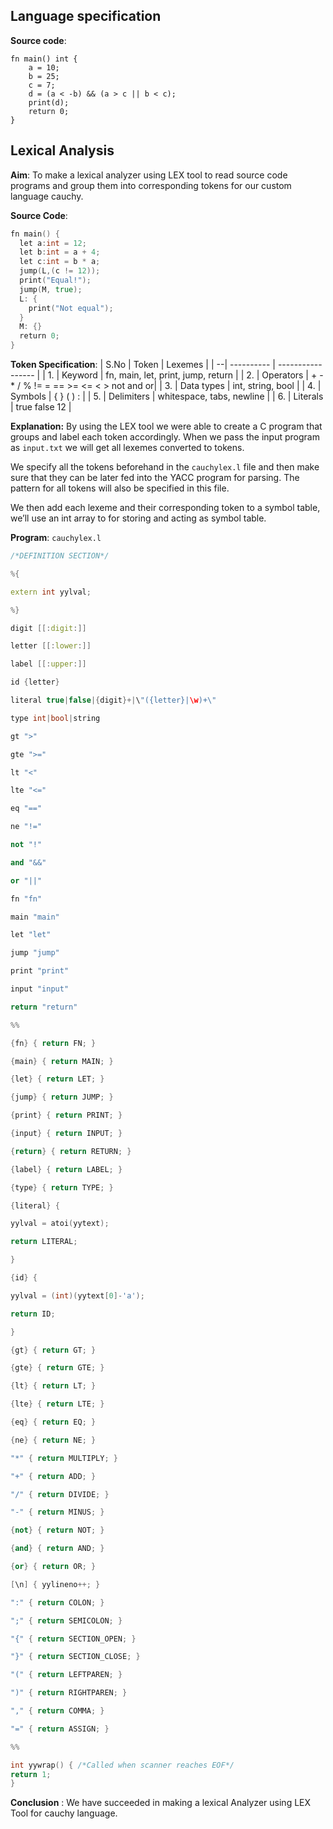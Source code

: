 ## Language specification
**Source code**:
```
fn main() int { 	
	a = 10;
	b = 25;
	c = 7;
	d = (a < -b) && (a > c || b < c);
	print(d);
	return 0;
} 
```

## Lexical Analysis<a name="Lexical-Analysis"></a>
**Aim**: To make a lexical analyzer using LEX tool to read source code programs and group them into corresponding tokens for our custom language cauchy. 

**Source Code**: 
```go
fn main() {
  let a:int = 12;
  let b:int = a + 4;
  let c:int = b * a;
  jump(L,(c != 12));
  print("Equal!");
  jump(M, true);
  L: {
    print("Not equal");
  }
  M: {}
  return 0; 
}
```


**Token Specification**:
| S.No | Token      | Lexemes                    |
| --| ---------- | -----------------          |
| 1. | Keyword    | fn, main, let, print, jump, return |
| 2. | Operators  | + - * / % != = == >= <= < > not and or|
| 3. | Data types | int, string, bool          |
| 4. | Symbols | { } ( ) : |
| 5. | Delimiters | whitespace, tabs, newline |
| 6. | Literals | true false 12  |

 
**Explanation:**
By using the LEX tool we were able to create a C program that groups and label each token accordingly. When we pass the input program as `input.txt` we will get all lexemes converted to tokens. 

We specify all the tokens beforehand in the `cauchylex.l` file and then make sure that they can be later fed into the YACC program for parsing. The pattern for all tokens will also be specified in this file.

We then add each lexeme and their corresponding token to a symbol table, we’ll use an int array to for storing and acting as symbol table.


**Program**: `cauchylex.l`

```cpp
/*DEFINITION SECTION*/

%{

extern int yylval;

%}

digit [[:digit:]]

letter [[:lower:]]

label [[:upper:]]

id {letter}

literal true|false|{digit}+|\"({letter}|\w)+\"

type int|bool|string

gt ">"

gte ">="

lt "<"

lte "<="

eq "=="

ne "!="

not "!"

and "&&"

or "||"

fn "fn"

main "main"

let "let"

jump "jump"

print "print"

input "input"

return "return"

%%

{fn} { return FN; }

{main} { return MAIN; }

{let} { return LET; }

{jump} { return JUMP; }

{print} { return PRINT; }

{input} { return INPUT; }

{return} { return RETURN; }

{label} { return LABEL; }

{type} { return TYPE; }

{literal} {

yylval = atoi(yytext);

return LITERAL;

}

{id} {

yylval = (int)(yytext[0]-'a');

return ID;

}

{gt} { return GT; }

{gte} { return GTE; }

{lt} { return LT; }

{lte} { return LTE; }

{eq} { return EQ; }

{ne} { return NE; }

"*" { return MULTIPLY; }

"+" { return ADD; }

"/" { return DIVIDE; }

"-" { return MINUS; }

{not} { return NOT; }

{and} { return AND; }

{or} { return OR; }

[\n] { yylineno++; }

":" { return COLON; }

";" { return SEMICOLON; }

"{" { return SECTION_OPEN; }

"}" { return SECTION_CLOSE; }

"(" { return LEFTPAREN; }

")" { return RIGHTPAREN; }

"," { return COMMA; }

"=" { return ASSIGN; }

%%

int yywrap() { /*Called when scanner reaches EOF*/
return 1;
}
```

**Conclusion** : We have succeeded in making a lexical Analyzer using LEX Tool for cauchy language.